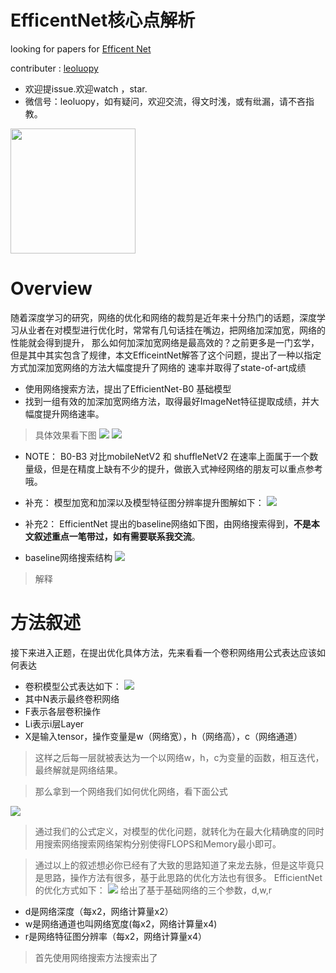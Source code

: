 



# EfficentNet核心点解析

looking for papers for [Efficent Net](https://arxiv.org/pdf/1905.11946.pdf)

contributer : [leoluopy](https://github.com/leoluopy)

+ 欢迎提issue.欢迎watch ，star.
+ 微信号：leoluopy，如有疑问，欢迎交流，得文时浅，或有纰漏，请不吝指教。

<img width="200" height="200" src="https://github.com/leoluopy/paper_discussing/blob/master/wechat_id.jpeg"/>


# Overview
随着深度学习的研究，网络的优化和网络的裁剪是近年来十分热门的话题，深度学习从业者在对模型进行优化时，常常有几句话挂在嘴边，把网络加深加宽，网络的性能就会得到提升，
那么如何加深加宽网络是最高效的？之前更多是一门玄学，但是其中其实包含了规律，本文EfficeintNet解答了这个问题，提出了一种以指定方式加深加宽网络的方法大幅度提升了网络的
速率并取得了state-of-art成绩
+ 使用网络搜索方法，提出了EfficientNet-B0 基础模型
+ 找到一组有效的加深加宽网络方法，取得最好ImageNet特征提取成绩，并大幅度提升网络速率。
> 具体效果看下图
![](./efficientNet_performance.png)
![](./B0-B7-detail.png)

+ NOTE： B0-B3 对比mobileNetV2 和 shuffleNetV2 在速率上面属于一个数量级，但是在精度上缺有不少的提升，做嵌入式神经网络的朋友可以重点参考哦。

+ 补充： 模型加宽和加深以及模型特征图分辨率提升图解如下：
![](./explan_deeper_widther.png)

+ 补充2： EfficientNet 提出的baseline网络如下图，由网络搜索得到，**不是本文叙述重点一笔带过，如有需要联系我交流**。
+ baseline网络搜索结构
![](./baseline_net.png)
> 解释

# 方法叙述
接下来进入正题，在提出优化具体方法，先来看看一个卷积网络用公式表达应该如何表达
+ 卷积模型公式表达如下：
![](./describe_Con_formula.png)
+ 其中N表示最终卷积网络
+ F表示各层卷积操作
+ Li表示i层Layer
+ X是输入tensor，操作变量是w（网络宽），h（网络高），c（网络通道）

> 这样之后每一层就被表达为一个以网络w，h，c为变量的函数，相互迭代，最终解就是网络结果。

> 那么拿到一个网络我们如何优化网络，看下面公式

![](./problem_description_inFormula.png)

> 通过我们的公式定义，对模型的优化问题，就转化为在最大化精确度的同时用搜索网络搜索网络架构分别使得FLOPS和Memory最小即可。

> 通过以上的叙述想必你已经有了大致的思路知道了来龙去脉，但是这毕竟只是思路，操作方法有很多，基于此思路的优化方法也有很多。
EfficientNet的优化方式如下：
![](./scale_factor.png)
给出了基于基础网络的三个参数，d,w,r
+ d是网络深度（每x2，网络计算量x2）
+ w是网络通道也叫网络宽度(每x2，网络计算量x4)
+ r是网络特征图分辨率（每x2，网络计算量x4）

> 首先使用网络搜索方法搜索出了 　

